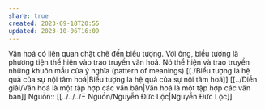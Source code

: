 ```yaml
---
share: true
created: 2023-09-18T20:55
updated: 2023-10-06T16:09
---
```

Văn hoá có liên quan chặt chẽ đến biểu tượng. Với ông, biểu tượng là phương tiện thể hiện vào trao truyền văn hoá. Nó thể hiện và trao truyền những khuôn mẫu của ý nghĩa (pattern of meanings) 
[[./Biểu tượng là hệ quả của sự nội tâm hoá|Biểu tượng là hệ quả của sự nội tâm hoá]]
[[../Diễn giải/Văn hoá là một tập hợp các văn bản|Văn hoá là một tập hợp các văn bản]]
Nguồn:: [[../../../Ξ Nguồn/Nguyễn Đức Lộc|Nguyễn Đức Lộc]]
